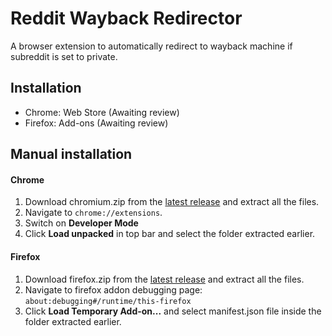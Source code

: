 # Reddit Wayback Redirector
A browser extension to automatically redirect to wayback machine if subreddit is set to private.

## Installation

- Chrome: Web Store (Awaiting review)
- Firefox: Add-ons (Awaiting review)

## Manual installation

#### Chrome

1. Download chromium.zip from the [latest release](https://github.com/saikat0511/reddit-wayback-redirector/releases/latest) and extract all the files.
2. Navigate to `chrome://extensions`. 
3. Switch on **Developer Mode**
4. Click **Load unpacked** in top bar and select the folder extracted earlier.

#### Firefox

1. Download firefox.zip from the [latest release](https://github.com/saikat0511/reddit-wayback-redirector/releases/latest) and extract all the files.
2. Navigate to firefox addon debugging page: `about:debugging#/runtime/this-firefox`
3. Click **Load Temporary Add-on...** and select manifest.json file inside the folder extracted earlier.